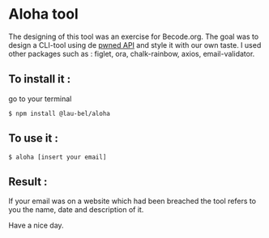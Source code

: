 # Aloha tool

The designing of this tool was an exercise for Becode.org.
The goal was to design a CLI-tool using de [pwned API](https://haveibeenpwned.com/API/v2#BreachesForAccount) and style it with our own taste.
I used other packages such as : figlet, ora, chalk-rainbow, axios, email-validator.


##  To install it :

go to your terminal

``` $ npm install @lau-bel/aloha ```

##  To use it :

``` $ aloha [insert your email] ```


##  Result :

If your email was on a website which had been breached the tool refers to you the name, date and description of it.


Have a nice day.
